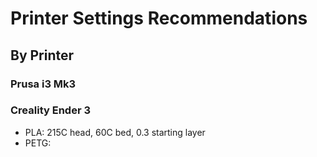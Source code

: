 # Printer Settings Recommendations

## By Printer

### Prusa i3 Mk3

### Creality Ender 3

- PLA: 215C head, 60C bed, 0.3 starting layer
- PETG:
